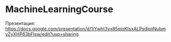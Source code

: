 # MachineLearningCourse
Презентация: https://docs.google.com/presentation/d/1iYwht3vx85qjoKtsxALPsdipiiNubmyZyXHP63bFlsw/edit?usp=sharing
